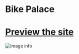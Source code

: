 # Bike Palace

# [Preview the site](https://alsiam.github.io/web-projects/bike-palace)

![image info](../assets/images/bike-palace.png)
